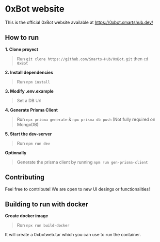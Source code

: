 # 0xBot website
This is the official 0xBot website available at https://0xbot.smartshub.dev/

## How to run
**1. Clone proyect**
> Run `git clone https://github.com/Smarts-Hub/0xBot.git` then `cd 0xBot`

**2. Install dependencies**
> Run `npm install`

**3. Modify .env.example**
> Set a DB Url

**4. Generate Prisma Client**
> Run `npx prisma generate` & `npx prisma db push` (Not fully required on MongoDB)

**5. Start the dev-server**
> Run `npm run dev`

**Optionally**
> Generate the prisma client by running `npm run gen-prisma-client`

## Contributing
Feel free to contribute! We are open to new UI desings or functionalities!

## Building to run with docker
**Create docker image**
> Run `npx run build-docker`

It will create a 0xbotweb.tar which you can use to run the container.
